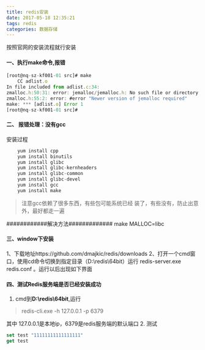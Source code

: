 ```yaml
---
title: redis安装
date: 2017-05-18 12:35:21
tags: redis
categories: 数据存储
---
```


按照官网的安装流程就行安装
<!-- more -->
#### 一、执行make命令,报错
```javascript
[root@nq-sz-kf001-01 src]# make
    CC adlist.o
In file included from adlist.c:34:
zmalloc.h:50:31: error: jemalloc/jemalloc.h: No such file or directory
zmalloc.h:55:2: error: #error "Newer version of jemalloc required"
make: *** [adlist.o] Error 1
[root@nq-sz-kf001-01 src]# 
```


#### 二、 报错处理：没有gcc
安装过程
```javascript
    yum install cpp
    yum install binutils
    yum install glibc
    yum install glibc-kernheaders
    yum install glibc-common
    yum install glibc-devel
    yum install gcc
    yum install make
```
   
>注意gcc依赖了很多东西，有些包可能系统已经 装了，有些没有，防止出意外，最好都走一遍

############解决方法#############
make MALLOC=libc


#### 三、window下安装
1、下载地址https://github.com/dmajkic/redis/downloads
2、打开一个cmd窗口，使用cd命令切换到指定目录（D:\redis\64bit）运行 redis-server.exe redis.conf 。运行以后出现如下界面

#### 四、测试Redis服务端是否已经安装成功
1. cmd到**D:\redis\64bit**,运行 
>redis-cli.exe -h 127.0.0.1 -p 6379

其中 127.0.0.1是本地ip，6379是redis服务端的默认端口
2. 测试
```javascript
set test "11111111111111111"
get test
```
